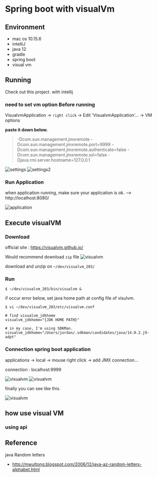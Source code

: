 # Spring boot with visualVm

## Environment
- mac os 10.15.6
- intelliJ
- java 12
- gradle
- spring boot
- visual vm

## Running
Check out this project. with intellij
### need to set vm option Before running 
VisualvmApplication -> `right click` -> Edit 'VisualvmApplication'... -> VM options

**paste it down below.**

> -Dcom.sun.management.jmxremote -Dcom.sun.management.jmxremote.port=9999 -Dcom.sun.management.jmxremote.authenticate=false -Dcom.sun.management.jmxremote.ssl=false -Djava.rmi.server.hostname=127.0.0.1


![settings](https://user-images.githubusercontent.com/44669620/90213686-5c359280-de31-11ea-8d4b-3d4372007e05.png)
![settings2](https://user-images.githubusercontent.com/44669620/90213746-8be49a80-de31-11ea-9eff-2fb6799a336a.png)

### Run Application 
when application running, make sure your application is ok. --> http://localhost:8080/

![application](https://user-images.githubusercontent.com/44669620/90214928-111d7e80-de35-11ea-8b27-5d520d3a5a7b.png)



## Execute visualVM
### Download
official site : https://visualvm.github.io/

Would recommend download `zip` file
![visualvm](https://user-images.githubusercontent.com/44669620/90214597-fc8cb680-de33-11ea-9f67-cfaaa5c2b919.png)

download and unzip on `~/dev/visualvm_203/`

### Run
```shell
$ ~/dev/visualvm_203/bin/visualvm &
```
if occur error below, set java home path at config file of visulvm.
```shell
$ vi ~/dev/visualvm_203/etc/visualvm.conf

# find visualvm_jdkhome
visualvm_jdkhome="{JDK HOME PATH}"

# in my case, I'm using SDKMan.
visualvm_jdkhome="/Users/jordan/.sdkman/candidates/java/14.0.2.j9-adpt"
```


### Connection spring boot application
applications -> local -> mouse right click -> add JMX connection...

connection : localhost:9999

![visualvm](https://user-images.githubusercontent.com/44669620/90215089-92751100-de35-11ea-8e69-355070ad25c1.png)
![visualvm](https://user-images.githubusercontent.com/44669620/90215232-03b4c400-de36-11ea-9b23-cbc850c5e9d4.png)

finally you can see like this.

![visualvm](https://user-images.githubusercontent.com/44669620/90215284-27780a00-de36-11ea-87d9-320428cd9f30.png)



## how use visual VM

### using api

## Reference
java Random letters 
- http://mwultong.blogspot.com/2006/12/java-az-random-letters-alphabet.html
